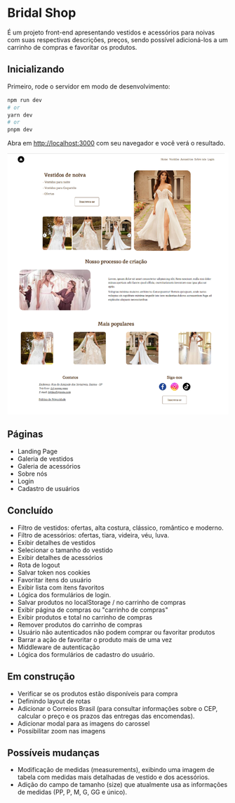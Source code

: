 # Bridal Shop

É um projeto front-end apresentando vestidos e acessórios para noivas com suas respectivas descrições, preços, sendo possível adicioná-los a um carrinho de compras e favoritar os produtos.

## Inicializando

Primeiro, rode o servidor em modo de desenvolvimento:

```bash
npm run dev
# or
yarn dev
# or
pnpm dev
```

Abra em [http://localhost:3000](http://localhost:3000) com seu navegador e você verá o resultado.

![Banner](../bridal-shop/public/banner.png)

## Páginas

- Landing Page
- Galeria de vestidos
- Galeria de acessórios
- Sobre nós
- Login
- Cadastro de usuários

## Concluído

- Filtro de vestidos: ofertas, alta costura, clássico, romântico e moderno.
- Filtro de acessórios: ofertas, tiara, videira, véu, luva.
- Exibir detalhes de vestidos
- Selecionar o tamanho do vestido
- Exibir detalhes de acessórios
- Rota de logout
- Salvar token nos cookies
- Favoritar itens do usuário
- Exibir lista com itens favoritos
- Lógica dos formulários de login.
- Salvar produtos no localStorage / no carrinho de compras
- Exibir página de compras ou "carrinho de compras"
- Exibir produtos e total no carrinho de compras
- Remover produtos do carrinho de compras
- Usuário não autenticados não podem comprar ou favoritar produtos
- Barrar a ação de favoritar o produto mais de uma vez
- Middleware de autenticação
- Lógica dos formulários de cadastro do usuário.

## Em construção

- Verificar se os produtos estão disponíveis para compra
- Definindo layout de rotas
- Adicionar o Correios Brasil (para consultar informações sobre o CEP, calcular o preço e os prazos das entregas das encomendas).
- Adicionar modal para as imagens do carossel
- Possibilitar zoom nas imagens

## Possíveis mudanças

- Modificação de medidas (measurements), exibindo uma imagem de tabela com medidas mais detalhadas de vestido e dos acessórios.
- Adição do campo de tamanho (size) que atualmente usa as informações de medidas (PP, P, M, G, GG e único).
